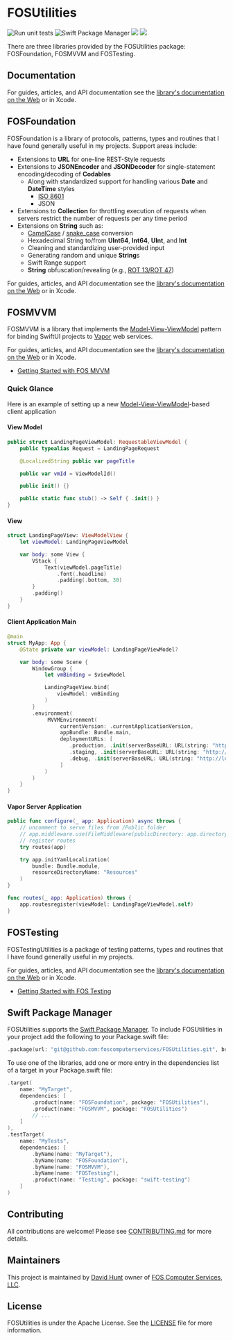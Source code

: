 # FOSUtilities

![Run unit tests](https://github.com/foscomputerservices/FOSUtilities/actions/workflows/ci.yml/badge.svg) ![Swift Package Manager](https://img.shields.io/badge/spm-compatible-brightgreen.svg?style=flat) [![](https://img.shields.io/endpoint?url=https%3A%2F%2Fswiftpackageindex.com%2Fapi%2Fpackages%2Ffoscomputerservices%2FFOSUtilities%2Fbadge%3Ftype%3Dswift-versions)](https://swiftpackageindex.com/foscomputerservices/FOSUtilities) [![](https://img.shields.io/endpoint?url=https%3A%2F%2Fswiftpackageindex.com%2Fapi%2Fpackages%2Ffoscomputerservices%2FFOSUtilities%2Fbadge%3Ftype%3Dplatforms)](https://swiftpackageindex.com/foscomputerservices/FOSUtilities)

There are three libraries provided by the FOSUtilities package:  FOSFoundation, FOSMVVM and FOSTesting.

## Documentation

For guides, articles, and API documentation see the 
[library's documentation on the Web][docs] or in Xcode.

[docs]: https://swiftpackageindex.com/foscomputerservices/FOSUtilities/documentation/fosfoundation

## FOSFoundation

FOSFoundation is a library of protocols, patterns, types and routines that I have found generally useful in my projects.  Support areas include:

- Extensions to **URL** for one-line REST-Style requests
- Extensions to **JSONEncoder** and **JSONDecoder** for single-statement encoding/decoding of **Codables**
    - Along with standardized support for handling various **Date** and **DateTime** styles
        - [ISO 8601](https://w.wiki/8G7)
        - JSON
- Extensions to **Collection** for throttling execution of requests when servers restrict the number of requests per any time period
- Extensions on **String** such as:
    - [CamelCase](https://w.wiki/4GVz) / [snake_case](https://w.wiki/6MmH) conversion
    - Hexadecimal String to/from **UInt64**, **Int64**, **UInt**, and **Int**
    - Cleaning and standardizing user-provided input
    - Generating random and unique **String**s
    - Swift Range support
    - **String** obfuscation/revealing (e.g., [ROT 13/ROT 47](https://w.wiki/8$LR))

For guides, articles, and API documentation see the 
[library's documentation on the Web][docs] or in Xcode.

## FOSMVVM

FOSMVVM is a library that implements the [Model-View-ViewModel](https://w.wiki/4T5B) pattern for binding SwiftUI projects
to [Vapor](https://docs.vapor.codes) web services.

For guides, articles, and API documentation see the 
[library's documentation on the Web][docs] or in Xcode.

- [Getting Started with FOS MVVM](https://swiftpackageindex.com/foscomputerservices/FOSUtilities/documentation/fosmvvm)

### Quick Glance

Here is an example of setting up a new [Model-View-ViewModel](https://w.wiki/4T5B)-based client application

#### View Model

```swift
public struct LandingPageViewModel: RequestableViewModel {
    public typealias Request = LandingPageRequest

    @LocalizedString public var pageTitle

    public var vmId = ViewModelId()

    public init() {}

    public static func stub() -> Self { .init() }
}
```

#### View

```swift
struct LandingPageView: ViewModelView {
    let viewModel: LandingPageViewModel

    var body: some View {
        VStack {
            Text(viewModel.pageTitle)
                .font(.headline)
                .padding(.bottom, 30)
        }
        .padding()
    }
}
```

#### Client Application Main

```swift
@main
struct MyApp: App {
    @State private var viewModel: LandingPageViewModel?

    var body: some Scene {
        WindowGroup {
            let vmBinding = $viewModel

            LandingPageView.bind(
                viewModel: vmBinding
            )
        }
        .environment(
             MVVMEnvironment(
                 currentVersion: .currentApplicationVersion,
                 appBundle: Bundle.main,
                 deploymentURLs: [
                    .production, .init(serverBaseURL: URL(string: "http://api.mywebserver.com")!),
                    .staging, .init(serverBaseURL: URL(string: "http://staging-api.mywebserver.com")!),
                    .debug, .init(serverBaseURL: URL(string: "http://localhost:8080")!)
                 ]
            )
        )
    }
}
```

#### Vapor Server Application

```swift
public func configure(_ app: Application) async throws {
    // uncomment to serve files from /Public folder
    // app.middleware.use(FileMiddleware(publicDirectory: app.directory.publicDirectory))
    // register routes
    try routes(app)

    try app.initYamlLocalization(
        bundle: Bundle.module,
        resourceDirectoryName: "Resources"
    )
}

func routes(_ app: Application) throws {
    app.routesregister(viewModel: LandingPageViewModel.self)
}
```

## FOSTesting

FOSTestingUtilities is a package of testing patterns, types and routines that I have found generally useful in my projects.

For guides, articles, and API documentation see the 
[library's documentation on the Web][docs] or in Xcode.

- [Getting Started with FOS Testing](https://swiftpackageindex.com/foscomputerservices/FOSUtilities/documentation/fostesting)

## Swift Package Manager

FOSUtilities supports the [Swift Package Manager](https://www.swift.org/package-manager/).  To include FOSUtilities in your project add the following to your Package.swift file:

```swift
.package(url: "git@github.com:foscomputerservices/FOSUtilities.git", branch: "main"),
```

To use one of the libraries, add one or more entry in the dependencies list of a target in your Package.swift file:

```swift
.target(
    name: "MyTarget",
    dependencies: [
        .product(name: "FOSFoundation", package: "FOSUtilities"),
        .product(name: "FOSMVVM", package: "FOSUtilities")
        // ...
    ]
),
.testTarget(
    name: "MyTests",
    dependencies: [
        .byName(name: "MyTarget"),
        .byName(name: "FOSFoundation"),
        .byName(name: "FOSMVVM"),
        .byName(name: "FOSTesting"),
        .product(name: "Testing", package: "swift-testing")
    ]
)
```

## Contributing

All contributions are welcome!  Please see [CONTRIBUTING.md](https://github.com/foscomputerservices/FOSUtilities/blob/main/CONTRIBUTING.md) for more details.

## Maintainers

This project is maintained by [David Hunt](https://www.linkedin.com/in/davidhun/) owner of [FOS Computer Services, LLC](https://www.linkedin.com/company/fos-computer-services).

## License

FOSUtilities is under the Apache License.  See the [LICENSE](https://github.com/foscomputerservices/FOSUtilities/blob/main/LICENSE) file for more information.
